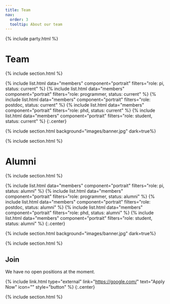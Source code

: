 ```yaml
---
title: Team
nav:
  order: 3
  tooltip: About our team
---
```

{% include party.html %}
# <i class="fas fa-users"></i>Team

{% include section.html %}

{%
  include list.html
  data="members"
  component="portrait"
  filters="role: pi, status: current"
%}
{%
  include list.html
  data="members"
  component="portrait"
  filters="role: programmer, status: current"
%}
{%
  include list.html
  data="members"
  component="portrait"
  filters="role: postdoc, status: current"
%}
{%
  include list.html
  data="members"
  component="portrait"
  filters="role: phd, status: current"
%}
{%
  include list.html
  data="members"
  component="portrait"
  filters="role: student, status: current"
%}
{:.center}

{% include section.html background="images/banner.jpg" dark=true%}


{% include section.html %}


# <i class="fas fa-users"></i>Alumni

{% include section.html %}

{%
  include list.html
  data="members"
  component="portrait"
  filters="role: pi, status: alumni"
%}
{%
  include list.html
  data="members"
  component="portrait"
  filters="role: programmer, status: alumni"
%}
{%
  include list.html
  data="members"
  component="portrait"
  filters="role: postdoc, status: alumni"
%}
{%
  include list.html
  data="members"
  component="portrait"
  filters="role: phd, status: alumni"
%}
{%
  include list.html
  data="members"
  component="portrait"
  filters="role: student, status: alumni"
%}
{:.center}

{% include section.html background="images/banner.jpg" dark=true%}


{% include section.html %}

## Join

We have no open positions at the moment.

{% include link.html type="external" link="https://google.com/" text="Apply Now" icon="" style="button" %}
{:.center}

{% include section.html %}

